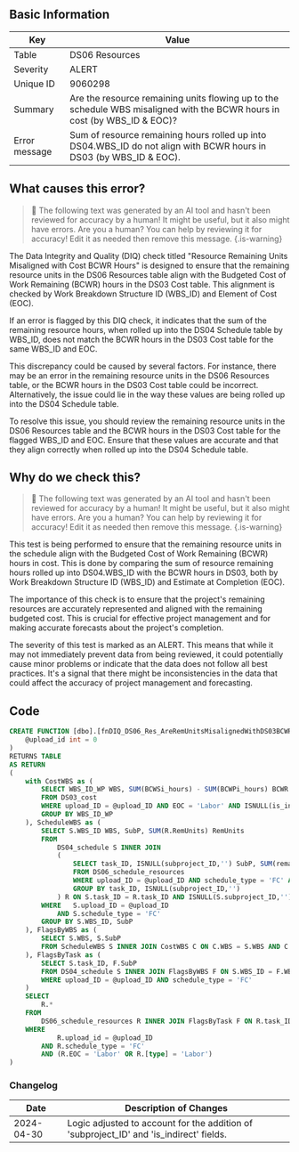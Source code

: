 ## Basic Information
| Key         | Value          |
|-------------|----------------|
| Table       | DS06 Resources |
| Severity    | ALERT |
| Unique ID   | 9060298   |
| Summary     | Are the resource remaining units flowing up to the schedule WBS misaligned with the BCWR hours in cost (by WBS_ID & EOC)? |
| Error message | Sum of resource remaining hours rolled up into DS04.WBS_ID do not align with BCWR hours in DS03 (by WBS_ID & EOC). |

## What causes this error?

> :robot: The following text was generated by an AI tool and hasn't been reviewed for accuracy by a human! It might be useful, but it also might have errors. Are you a human? You can help by reviewing it for accuracy! Edit it as needed then remove this message.
{.is-warning}

The Data Integrity and Quality (DIQ) check titled "Resource Remaining Units Misaligned with Cost BCWR Hours" is designed to ensure that the remaining resource units in the DS06 Resources table align with the Budgeted Cost of Work Remaining (BCWR) hours in the DS03 Cost table. This alignment is checked by Work Breakdown Structure ID (WBS_ID) and Element of Cost (EOC).

If an error is flagged by this DIQ check, it indicates that the sum of the remaining resource hours, when rolled up into the DS04 Schedule table by WBS_ID, does not match the BCWR hours in the DS03 Cost table for the same WBS_ID and EOC. 

This discrepancy could be caused by several factors. For instance, there may be an error in the remaining resource units in the DS06 Resources table, or the BCWR hours in the DS03 Cost table could be incorrect. Alternatively, the issue could lie in the way these values are being rolled up into the DS04 Schedule table.

To resolve this issue, you should review the remaining resource units in the DS06 Resources table and the BCWR hours in the DS03 Cost table for the flagged WBS_ID and EOC. Ensure that these values are accurate and that they align correctly when rolled up into the DS04 Schedule table.
## Why do we check this?

> :robot: The following text was generated by an AI tool and hasn't been reviewed for accuracy by a human! It might be useful, but it also might have errors. Are you a human? You can help by reviewing it for accuracy! Edit it as needed then remove this message.
{.is-warning}

This test is being performed to ensure that the remaining resource units in the schedule align with the Budgeted Cost of Work Remaining (BCWR) hours in cost. This is done by comparing the sum of resource remaining hours rolled up into DS04.WBS_ID with the BCWR hours in DS03, both by Work Breakdown Structure ID (WBS_ID) and Estimate at Completion (EOC). 

The importance of this check is to ensure that the project's remaining resources are accurately represented and aligned with the remaining budgeted cost. This is crucial for effective project management and for making accurate forecasts about the project's completion. 

The severity of this test is marked as an ALERT. This means that while it may not immediately prevent data from being reviewed, it could potentially cause minor problems or indicate that the data does not follow all best practices. It's a signal that there might be inconsistencies in the data that could affect the accuracy of project management and forecasting.
## Code

```sql
CREATE FUNCTION [dbo].[fnDIQ_DS06_Res_AreRemUnitsMisalignedWithDS03BCWRHours] (
	@upload_id int = 0
)
RETURNS TABLE
AS RETURN
(
	with CostWBS as (
		SELECT WBS_ID_WP WBS, SUM(BCWSi_hours) - SUM(BCWPi_hours) BCWR
		FROM DS03_cost
		WHERE upload_ID = @upload_ID AND EOC = 'Labor' AND ISNULL(is_indirect,'') <> 'Y'
		GROUP BY WBS_ID_WP
	), ScheduleWBS as (
		SELECT S.WBS_ID WBS, SubP, SUM(R.RemUnits) RemUnits
		FROM 
			DS04_schedule S INNER JOIN 
			(
				SELECT task_ID, ISNULL(subproject_ID,'') SubP, SUM(remaining_units) RemUnits 
				FROM DS06_schedule_resources 
				WHERE upload_ID = @upload_ID AND schedule_type = 'FC' AND (EOC = 'Labor' OR type = 'Labor')
				GROUP BY task_ID, ISNULL(subproject_ID,'')
			) R ON S.task_ID = R.task_ID AND ISNULL(S.subproject_ID,'') = SubP
		WHERE	S.upload_ID = @upload_ID 
			AND S.schedule_type = 'FC'
		GROUP BY S.WBS_ID, SubP
	), FlagsByWBS as (
		SELECT S.WBS, S.SubP
		FROM ScheduleWBS S INNER JOIN CostWBS C ON C.WBS = S.WBS AND C.BCWR <> S.RemUnits
	), FlagsByTask as (
		SELECT S.task_ID, F.SubP
		FROM DS04_schedule S INNER JOIN FlagsByWBS F ON S.WBS_ID = F.WBS AND ISNULL(S.subproject_ID,'') = F.SubP
		WHERE upload_ID = @upload_ID AND schedule_type = 'FC'
	)
	SELECT
		R.*
	FROM
		DS06_schedule_resources R INNER JOIN FlagsByTask F ON R.task_ID = F.task_ID AND ISNULL(R.subproject_ID,'') = F.SubP
	WHERE
			R.upload_id = @upload_ID
		AND R.schedule_type = 'FC'
		AND (R.EOC = 'Labor' OR R.[type] = 'Labor')
)
```

### Changelog

| Date       | Description of Changes   |
| ---------- | ------------------------ |
| 2024-04-30 | Logic adjusted to account for the addition of 'subproject_ID' and 'is_indirect' fields. |
